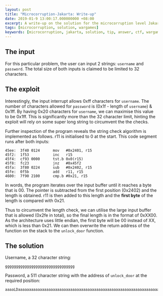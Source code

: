 ```yaml
---
layout: post
title: "Microcorruption-Jakarta: Write-up"
date: 2019-01-9 13:00:17.000000000 +08:00
excerpt: A write-up on the solution for the microcorruption level Jakarta. The thought process behind the solution is also included.
tags: [microcorruption, solution, wargames]
keywords: [microcorruption, jakarta, solution, tip, answer, ctf, wargames]
---
```


## The input

For this particular problem, the user can input 2 strings: `username` and `password`. The total size of both inputs is claimed to be limited to 32 characters.

## The exploit

Interestingly, the input interrupt allows 0xff characters for `username`. The number of characters allowed for `password` is (0x1f - length of `username`) & 0x1ff. By having 0x20 characters for `username`, we can maximise this value to be 0x1ff. This is significantly more than the 32 character limit, hinting the exploit will rely on some super long string to circumvent the the checks.

Further inspection of the program reveals the string check algorithm is implemented as follows. r11 is initialised to 0 at the start. This code segment runs after both inputs:

```
45ee:  3f40 0124      mov	#0x2401, r15
45f2:  1f53           inc	r15
45f4:  cf93 0000      tst.b	0x0(r15)
45f8:  fc23           jnz	#0x45f2
45fa:  3f80 0224      sub	#0x2402, r15
45fe:  0f5b           add	r11, r15
4600:  7f90 2100      cmp.b	#0x21, r15
```

In words, the program iterates over the input buffer until it reaches a byte that is 00. The pointer is subtracted from the first position (0x2402) and the length is obtained. r11 is then added to this length and the **first byte** of the length is compared with 0x21.

Thus to circumvent the length check, we can utilise the large input buffer that is allowed (0x2fe in total), so the final length is in the format of 0xXX00. As the architecture uses little endian, the first byte will be 00 instead of XX, which is less than 0x21. We can then overwrite the return address of the function on the stack to the `unlock_door` function.

## The solution

Username, a 32 character string: 

```
gggggggggggggggggggggggggggggggg
```

Password, a 511 character string with the address of `unlock_door` at the required position:
```
aaaaLDaaaaaaaaaaaaaaaaaaaaaaaaaaaaaaaaaaaaaaaaaaaaaaaaaaaaaaaaaaaaaaaaaaaaaaaaaaaaaaaaaaaaaaaaaaaaaaaaaaaaaaaaaaaaaaaaaaaaaaaaaaaaaaaaaaaaaaaaaaaaaaaaaaaaaaaaaaaaaaaaaaaaaaaaaaaaaaaaaaaaaaaaaaaaaaaaaaaaaaaaaaaaaaaaaaaaaaaaaa
```
